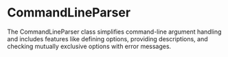 # CommandLineParser
The CommandLineParser class simplifies command-line argument handling and includes features like defining options, providing descriptions, and checking mutually exclusive options with error messages.
